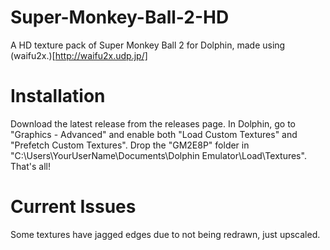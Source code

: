 # Super-Monkey-Ball-2-HD
A HD texture pack of Super Monkey Ball 2 for Dolphin, made using (waifu2x.)[http://waifu2x.udp.jp/]

# Installation
Download the latest release from the releases page. In Dolphin, go to "Graphics - Advanced" and enable both "Load Custom Textures" and "Prefetch Custom Textures". Drop the "GM2E8P"
folder in "C:\Users\YourUserName\Documents\Dolphin Emulator\Load\Textures". That's all!

# Current Issues
Some textures have jagged edges due to not being redrawn, just upscaled.
